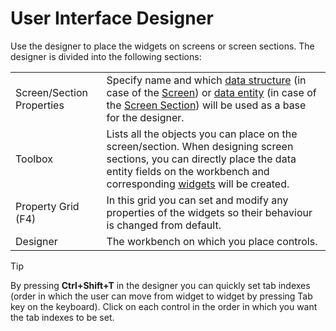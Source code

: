 # User Interface Designer

Use the designer to place the widgets on screens or screen sections. The designer is divided into the following sections:

|                           |                                                                                                                                                                                                                                |
|---------------------------|--------------------------------------------------------------------------------------------------------------------------------------------------------------------------------------------------------------------------------|
| Screen/Section Properties | Specify name and which [data structure](/t/Data-Structures) (in case of the [Screen](/t/Screens)) or [data entity](/t/Entities) (in case of the [Screen Section](/t/Screen-Sections)) will be used as a base for the designer. |
| Toolbox                   | Lists all the objects you can place on the screen/section. When designing screen sections, you can directly place the data entity fields on the workbench and corresponding [widgets](/t/Widgets) will be created.             |
| Property Grid (F4)        | In this grid you can set and modify any properties of the widgets so their behaviour is changed from default.                                                                                                                  |
| Designer                  | The workbench on which you place controls.                                                                                                                                                                                     |

Tip

By pressing **Ctrl+Shift+T** in the designer you can quickly set tab indexes (order in which the user can move from widget to widget by pressing Tab key on the keyboard). Click on each control in the order in which you want the tab indexes to be set.
